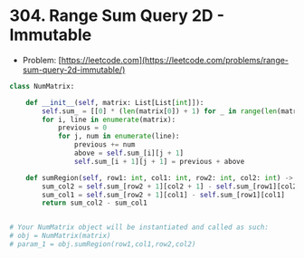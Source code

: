 # 304. Range Sum Query 2D - Immutable

- Problem: [https://leetcode.com](https://leetcode.com/problems/range-sum-query-2d-immutable/)

```python
class NumMatrix:

    def __init__(self, matrix: List[List[int]]):
        self.sum_ = [[0] * (len(matrix[0]) + 1) for _ in range(len(matrix) + 1)]
        for i, line in enumerate(matrix):
            previous = 0
            for j, num in enumerate(line):
                previous += num
                above = self.sum_[i][j + 1]
                self.sum_[i + 1][j + 1] = previous + above

    def sumRegion(self, row1: int, col1: int, row2: int, col2: int) -> int:
        sum_col2 = self.sum_[row2 + 1][col2 + 1] - self.sum_[row1][col2 + 1]
        sum_col1 = self.sum_[row2 + 1][col1] - self.sum_[row1][col1]
        return sum_col2 - sum_col1


# Your NumMatrix object will be instantiated and called as such:
# obj = NumMatrix(matrix)
# param_1 = obj.sumRegion(row1,col1,row2,col2)
```